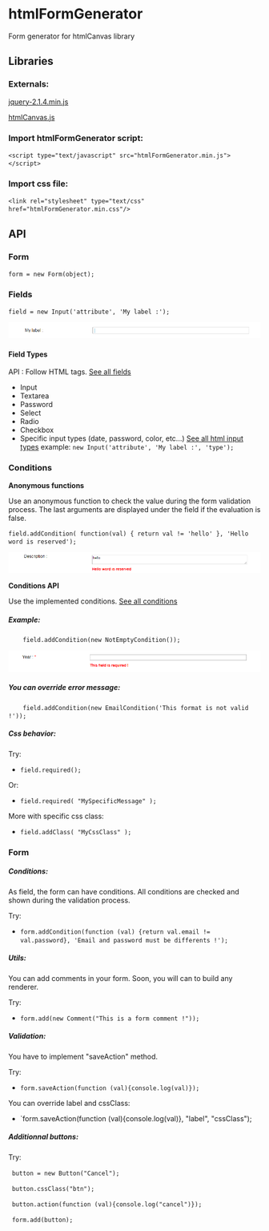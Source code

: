 # htmlFormGenerator

Form generator for htmlCanvas library

## Libraries


   ### Externals:

   [jquery-2.1.4.min.js](http://jquery.com/download/)
   
   [htmlCanvas.js](https://github.com/NicolasPetton/htmlCanvas) 
	
   ### Import htmlFormGenerator script:
   
   

    <script type="text/javascript" src="htmlFormGenerator.min.js"></script> 

   
   
   ### Import css file:
   
   
	<link rel="stylesheet" type="text/css" href="htmlFormGenerator.min.css"/>
	
	
## API


### Form
	
	
    form = new Form(object);
	
	
### Fields
	
	
	field = new Input('attribute', 'My label :');
	

![alt tag](https://github.com/SebastienAudier/htmlFormGenerator/blob/master/src/img/example-field.png)

	
#### Field Types

API : Follow HTML tags. [See all fields](https://github.com/SebastienAudier/htmlFormGenerator/blob/master/src/js/fields.js)

 - Input
 - Textarea
 - Password
 - Select
 - Radio
 - Checkbox
 - Specific input types (date, password, color, etc...)  [See all html input types](https://www.w3schools.com/html/html_form_input_types.asp)
       example:  `new Input('attribute', 'My label :', 'type');`

	   
### Conditions

**Anonymous functions**
  
Use an anonymous function to check the value during the form validation process. The last arguments are displayed under the field if the evaluation is false.
	
    field.addCondition( function(val) { return val != 'hello' }, 'Hello word is reserved');
	
![alt tag](https://github.com/SebastienAudier/htmlFormGenerator/blob/master/src/img/example-condition.png)


**Conditions API**

Use the implemented conditions. [See all conditions](https://github.com/SebastienAudier/htmlFormGenerator/blob/master/src/js/conditions.js)

##### Example:

	    field.addCondition(new NotEmptyCondition());
		
![alt tag](https://github.com/SebastienAudier/htmlFormGenerator/blob/master/src/img/example-empty-condition.png)
    
##### You can override error message:

	    field.addCondition(new EmailCondition('This format is not valid !'));

##### Css behavior: 

Try:   

 - `field.required();`

Or:    

 - `field.required( "MySpecificMessage" );`

More with specific css class:

 - `field.addClass( "MyCssClass" );`

### Form

##### Conditions:

As field, the form can have conditions. All conditions are checked and shown during the validation process. 

Try:   

 - `form.addCondition(function (val) {return val.email != val.password}, 'Email and password must be differents !');`

##### Utils:

You can add comments in your form. Soon, you will can to build any renderer. 

Try:   

 - `form.add(new Comment("This is a form comment !"));`

##### Validation:

You have to implement "saveAction" method. 

Try:   

 - `form.saveAction(function (val){console.log(val)});`

You can override label and cssClass:

 - `form.saveAction(function (val){console.log(val)}, "label", "cssClass");


##### Additionnal buttons:

Try:   

  `	button = new Button("Cancel");`
  
  `	button.cssClass("btn");`
  
  ` button.action(function (val){console.log("cancel")});`
  
  ` form.add(button);`